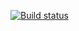 [![Build status](https://ci.appveyor.com/api/projects/status/iqpoo170g1ja8h2r?svg=true)](https://ci.appveyor.com/project/MarinaOsmanova/ajh-code-event)
